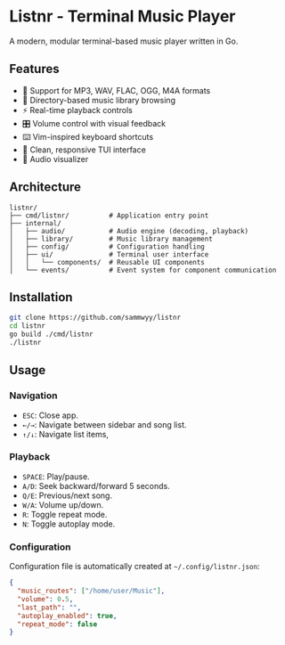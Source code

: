 # Listnr - Terminal Music Player

A modern, modular terminal-based music player written in Go.

## Features

- 🎵 Support for MP3, WAV, FLAC, OGG, M4A formats
- 📁 Directory-based music library browsing
- ⚡ Real-time playback controls
- 🎛️ Volume control with visual feedback
- ⌨️ Vim-inspired keyboard shortcuts
- 🎨 Clean, responsive TUI interface
- 🎀 Audio visualizer

## Architecture

```
listnr/
├── cmd/listnr/          # Application entry point
├── internal/
│   ├── audio/           # Audio engine (decoding, playback)
│   ├── library/         # Music library management
│   ├── config/          # Configuration handling
│   ├── ui/              # Terminal user interface
│   │   └── components/  # Reusable UI components
│   └── events/          # Event system for component communication
```

## Installation

```bash
git clone https://github.com/sammwyy/listnr
cd listnr
go build ./cmd/listnr
./listnr
```

## Usage

### Navigation
- `ESC`: Close app.
- `←/→`: Navigate between sidebar and song list.
- `↑/↓`: Navigate list items,

### Playback
- `SPACE`: Play/pause.
- `A/D`: Seek backward/forward 5 seconds.
- `Q/E`: Previous/next song.
- `W/A`: Volume up/down.
- `R`: Toggle repeat mode.
- `N`: Toggle autoplay mode.

### Configuration

Configuration file is automatically created at `~/.config/listnr.json`:

```json
{
  "music_routes": ["/home/user/Music"],
  "volume": 0.5,
  "last_path": "",
  "autoplay_enabled": true,
  "repeat_mode": false
}
```